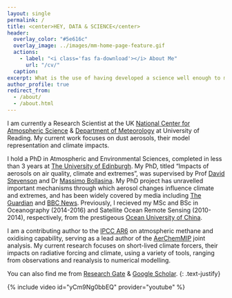 ```yaml
---
layout: single
permalink: /
title: <center>HEY, DATA & SCIENCE</center>
header:
  overlay_color: "#5e616c"
  overlay_image: ../images/mm-home-page-feature.gif
  actions:
    - label: "<i class='fas fa-download'></i> About Me"
      url: "/cv/"
  caption:
excerpt: What is the use of having developed a science well enough to make predictions if, in the end, all we are willing to do is stand around and wait for them to come true? Not even mention that science is to be suspected but not to be believed                                 
author_profile: true
redirect_from: 
  - /about/
  - /about.html
---
```


I am currently a Research Scientist at the UK [National Center for Atmospheric Science](https://www.ncas.ac.uk/en/) & [Department of Meteorology](https://research.reading.ac.uk/meteorology/people/alcide-zhao/) at University of Reading. My current work focuses on dust aerosols, their model representation and climate impacts. 

I hold a PhD in Atmospheric and Environmental Sciences, completed in less than 3 years at [The University of Edinburgh](https://www.ed.ac.uk/). My PhD, titled “Impacts of aerosols on air quality, climate and extremes”, was supervised by Prof [David Stevenson](https://www.geos.ed.ac.uk/homes/dstevens) and Dr [Massimo Bollasina](https://www.geos.ed.ac.uk/people/person.html?indv=3627&ri=1). My PhD project has unravelled important mechanisms through which aerosol changes influence climate and extremes, and has been widely covered by media including [The Guardian](https://www.theguardian.com/world/2019/may/20/tackling-air-pollution-heatwaves-longer-more-likely-study) and [BBC News](https://www.bbc.co.uk/news/uk-scotland-edinburgh-east-fife-48174218?SThisFB&fbclid=IwAR320ixWy7ToyJ2-c30I_gukpTo_2uw-Cps5XVNmsHLr-nCoTgER2PSz120). Previously, I recieved my MSc and BSc in Oceanography (2014-2016) and Satellite Ocean Remote Sensing (2010-2014), respectively, from the prestigeous [Ocean University of China](http://eweb.ouc.edu.cn/).

I am a contributing author to the [IPCC AR6](https://www.ipcc.ch/report/sixth-assessment-report-cycle/) on atmospheric methane and oxidising capability, serving as a lead author of the [AerChemMIP](https://docs.google.com/document/d/1TKGX-Y7dGYr1U4ezsWYA9V8XmzHsSsNhNQ39ZVjPI4E/edit) joint analysis. My current research focuses on short-lived climate forcers, their impacts on radiative forcing and climate, using a variety of tools, ranging from observations and reanalysis to numerical modelling.

You can also find me from [Research Gate](https://www.researchgate.net/profile/Alcide_Zhao) & [Google Scholar](https://scholar.google.co.uk/citations?user=-H85oHsAAAAJ&hl=en).
{: .text-justify}

{% include video id="yCm9Ng0bbEQ" provider="youtube" %}
<!---
<p align="center">
  <img src="https://github.com/Alcide-Zhao/web/blob/master/images/front_page.png?raw=true" alt="Alt text"/>
</p>
-->
